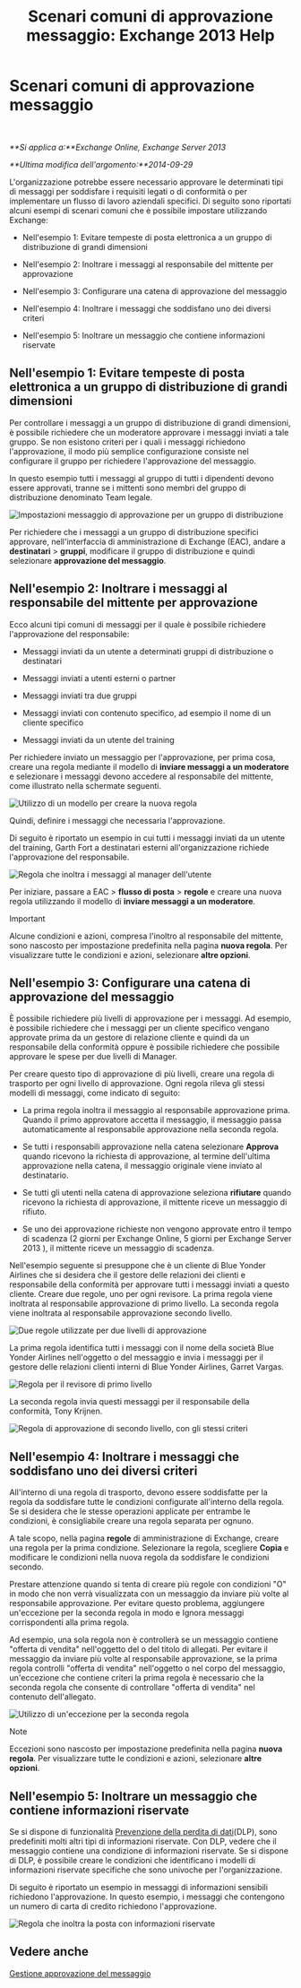 ﻿---
title: 'Scenari comuni di approvazione messaggio: Exchange 2013 Help'
TOCTitle: Scenari comuni di approvazione messaggio
ms:assetid: 5c13a07e-c21d-4502-a9f9-fb801197e1dd
ms:mtpsurl: https://technet.microsoft.com/it-it/library/Dd298007(v=EXCHG.150)
ms:contentKeyID: 50480762
ms.date: 05/22/2018
mtps_version: v=EXCHG.150
ms.translationtype: MT
---

# Scenari comuni di approvazione messaggio

 

_**Si applica a:**Exchange Online, Exchange Server 2013_

_**Ultima modifica dell'argomento:**2014-09-29_

L'organizzazione potrebbe essere necessario approvare le determinati tipi di messaggi per soddisfare i requisiti legati o di conformità o per implementare un flusso di lavoro aziendali specifici. Di seguito sono riportati alcuni esempi di scenari comuni che è possibile impostare utilizzando Exchange:

  - Nell'esempio 1: Evitare tempeste di posta elettronica a un gruppo di distribuzione di grandi dimensioni

  - Nell'esempio 2: Inoltrare i messaggi al responsabile del mittente per approvazione

  - Nell'esempio 3: Configurare una catena di approvazione del messaggio

  - Nell'esempio 4: Inoltrare i messaggi che soddisfano uno dei diversi criteri

  - Nell'esempio 5: Inoltrare un messaggio che contiene informazioni riservate

## Nell'esempio 1: Evitare tempeste di posta elettronica a un gruppo di distribuzione di grandi dimensioni

Per controllare i messaggi a un gruppo di distribuzione di grandi dimensioni, è possibile richiedere che un moderatore approvare i messaggi inviati a tale gruppo. Se non esistono criteri per i quali i messaggi richiedono l'approvazione, il modo più semplice configurazione consiste nel configurare il gruppo per richiedere l'approvazione del messaggio.

In questo esempio tutti i messaggi al gruppo di tutti i dipendenti devono essere approvati, tranne se i mittenti sono membri del gruppo di distribuzione denominato Team legale.

![Impostazioni messaggio di approvazione per un gruppo di distribuzione](images/Dd298007.77721509-93f9-4a90-8d77-986db2b0acf4(EXCHG.150).png "Impostazioni messaggio di approvazione per un gruppo di distribuzione")

Per richiedere che i messaggi a un gruppo di distribuzione specifici approvare, nell'interfaccia di amministrazione di Exchange (EAC), andare a **destinatari** \> **gruppi**, modificare il gruppo di distribuzione e quindi selezionare **approvazione del messaggio**.

## Nell'esempio 2: Inoltrare i messaggi al responsabile del mittente per approvazione

Ecco alcuni tipi comuni di messaggi per il quale è possibile richiedere l'approvazione del responsabile:

  - Messaggi inviati da un utente a determinati gruppi di distribuzione o destinatari

  - Messaggi inviati a utenti esterni o partner

  - Messaggi inviati tra due gruppi

  - Messaggi inviati con contenuto specifico, ad esempio il nome di un cliente specifico

  - Messaggi inviati da un utente del training

Per richiedere inviato un messaggio per l'approvazione, per prima cosa, creare una regola mediante il modello di **inviare messaggi a un moderatore** e selezionare i messaggi devono accedere al responsabile del mittente, come illustrato nella schermate seguenti.

![Utilizzo di un modello per creare la nuova regola](images/Dd298007.051a5653-1a09-4db4-908f-48b56cc8d13f(EXCHG.150).png "Utilizzo di un modello per creare la nuova regola")

Quindi, definire i messaggi che necessaria l'approvazione.

Di seguito è riportato un esempio in cui tutti i messaggi inviati da un utente del training, Garth Fort a destinatari esterni all'organizzazione richiede l'approvazione del responsabile.

![Regola che inoltra i messaggi al manager dell'utente](images/Dd298007.7f94c22e-b5ba-45a3-9ccd-31996b6c863a(EXCHG.150).png "Regola che inoltra i messaggi al manager dell'utente")

Per iniziare, passare a EAC \> **flusso di posta** \> **regole** e creare una nuova regola utilizzando il modello di **inviare messaggi a un moderatore**.


> [!IMPORTANT]
> Alcune condizioni e azioni, compresa l'inoltro al responsabile del mittente, sono nascosto per impostazione predefinita nella pagina <STRONG>nuova regola</STRONG>. Per visualizzare tutte le condizioni e azioni, selezionare <STRONG>altre opzioni</STRONG>.



## Nell'esempio 3: Configurare una catena di approvazione del messaggio

È possibile richiedere più livelli di approvazione per i messaggi. Ad esempio, è possibile richiedere che i messaggi per un cliente specifico vengano approvate prima da un gestore di relazione cliente e quindi da un responsabile della conformità oppure è possibile richiedere che possibile approvare le spese per due livelli di Manager.

Per creare questo tipo di approvazione di più livelli, creare una regola di trasporto per ogni livello di approvazione. Ogni regola rileva gli stessi modelli di messaggi, come indicato di seguito:

  - La prima regola inoltra il messaggio al responsabile approvazione prima. Quando il primo approvatore accetta il messaggio, il messaggio passa automaticamente al responsabile approvazione nella seconda regola.

  - Se tutti i responsabili approvazione nella catena selezionare **Approva** quando ricevono la richiesta di approvazione, al termine dell'ultima approvazione nella catena, il messaggio originale viene inviato al destinatario.

  - Se tutti gli utenti nella catena di approvazione seleziona **rifiutare** quando ricevono la richiesta di approvazione, il mittente riceve un messaggio di rifiuto.

  - Se uno dei approvazione richieste non vengono approvate entro il tempo di scadenza (2 giorni per Exchange Online, 5 giorni per Exchange Server 2013 ), il mittente riceve un messaggio di scadenza.

Nell'esempio seguente si presuppone che è un cliente di Blue Yonder Airlines che si desidera che il gestore delle relazioni dei clienti e responsabile della conformità per approvare tutti i messaggi inviati a questo cliente. Creare due regole, uno per ogni revisore. La prima regola viene inoltrata al responsabile approvazione di primo livello. La seconda regola viene inoltrata al responsabile approvazione secondo livello.

![Due regole utilizzate per due livelli di approvazione](images/Dd298007.29686c05-eaa0-42b9-86ad-d577f656392c(EXCHG.150).png "Due regole utilizzate per due livelli di approvazione")

La prima regola identifica tutti i messaggi con il nome della società Blue Yonder Airlines nell'oggetto o del messaggio e invia i messaggi per il gestore delle relazioni clienti interni di Blue Yonder Airlines, Garret Vargas.

![Regola per il revisore di primo livello](images/Dd298007.e22d1c04-85c5-4227-88e6-b118d5593350(EXCHG.150).png "Regola per il revisore di primo livello")

La seconda regola invia questi messaggi per il responsabile della conformità, Tony Krijnen.

![Regola di approvazione di secondo livello, con gli stessi criteri](images/Dd298007.5d888786-8e48-4459-ab86-8a4b9a016d58(EXCHG.150).png "Regola di approvazione di secondo livello, con gli stessi criteri")

## Nell'esempio 4: Inoltrare i messaggi che soddisfano uno dei diversi criteri

All'interno di una regola di trasporto, devono essere soddisfatte per la regola da soddisfare tutte le condizioni configurate all'interno della regola. Se si desidera che le stesse operazioni applicate per entrambe le condizioni, è consigliabile creare una regola separata per ognuno.

A tale scopo, nella pagina **regole** di amministrazione di Exchange, creare una regola per la prima condizione. Selezionare la regola, scegliere **Copia** e modificare le condizioni nella nuova regola da soddisfare le condizioni secondo.

Prestare attenzione quando si tenta di creare più regole con condizioni "O" in modo che non verrà visualizzata con un messaggio da inviare più volte al responsabile approvazione. Per evitare questo problema, aggiungere un'eccezione per la seconda regola in modo e Ignora messaggi corrispondenti alla prima regola.

Ad esempio, una sola regola non è controllerà se un messaggio contiene "offerta di vendita" nell'oggetto del o del titolo di allegati. Per evitare il messaggio da inviare più volte al responsabile approvazione, se la prima regola controlli "offerta di vendita" nell'oggetto o nel corpo del messaggio, un'eccezione che contiene criteri la prima regola è necessario che la seconda regola che consente di controllare "offerta di vendita" nel contenuto dell'allegato.

![Utilizzo di un'eccezione per la seconda regola](images/Dd298007.c39bbdcf-c619-4f84-8922-114ad1da824d(EXCHG.150).png "Utilizzo di un'eccezione per la seconda regola")


> [!NOTE]
> Eccezioni sono nascosto per impostazione predefinita nella pagina <STRONG>nuova regola</STRONG>. Per visualizzare tutte le condizioni e azioni, selezionare <STRONG>altre opzioni</STRONG>.



## Nell'esempio 5: Inoltrare un messaggio che contiene informazioni riservate

Se si dispone di funzionalità [Prevenzione della perdita di dati](technical-overview-of-dlp-data-loss-prevention-in-exchange.md)(DLP), sono predefiniti molti altri tipi di informazioni riservate. Con DLP, vedere che il messaggio contiene una condizione di informazioni riservate. Se si dispone di DLP, è possibile creare le condizioni che identificano i modelli di informazioni riservate specifiche che sono univoche per l'organizzazione.

Di seguito è riportato un esempio in messaggi di informazioni sensibili richiedono l'approvazione. In questo esempio, i messaggi che contengono un numero di carta di credito richiedono l'approvazione.

![Regola che inoltra la posta con informazioni riservate](images/Dd298007.7ec1ca74-5d20-42ea-a9ee-3a8b25beb7df(EXCHG.150).png "Regola che inoltra la posta con informazioni riservate")

## Vedere anche


[Gestione approvazione del messaggio](manage-message-approval-exchange-2013-help.md)

